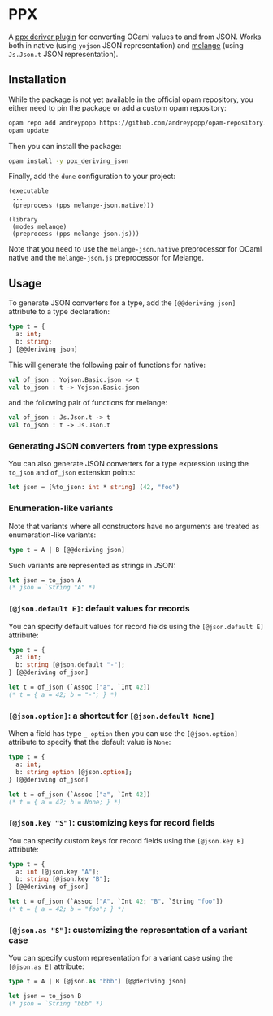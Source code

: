 # PPX

A [ppx deriver plugin][] for converting OCaml values to and from JSON. Works
both in native (using `yojson` JSON representation) and [melange][] (using
`Js.Json.t` JSON representation).

## Installation

While the package is not yet available in the official opam repository, you
either need to pin the package or add a custom opam repository:

```sh
opam repo add andreypopp https://github.com/andreypopp/opam-repository.git
opam update
```

Then you can install the package:

```sh
opam install -y ppx_deriving_json
```

Finally, add the `dune` configuration to your project:

```dune
(executable
 ...
 (preprocess (pps melange-json.native)))

(library
 (modes melange)
 (preprocess (pps melange-json.js)))
```

Note that you need to use the `melange-json.native` preprocessor for OCaml
native and the `melange-json.js` preprocessor for Melange.

## Usage

To generate JSON converters for a type, add the `[@@deriving json]` attribute to
a type declaration:

```ocaml
type t = {
  a: int;
  b: string;
} [@@deriving json]
```

This will generate the following pair of functions for native:

```ocaml
val of_json : Yojson.Basic.json -> t
val to_json : t -> Yojson.Basic.json
```

and the following pair of functions for melange:

```ocaml
val of_json : Js.Json.t -> t
val to_json : t -> Js.Json.t
```

### Generating JSON converters from type expressions

You can also generate JSON converters for a type expression using the `to_json`
and `of_json` extension points:

```ocaml
let json = [%to_json: int * string] (42, "foo")
```

### Enumeration-like variants

Note that variants where all constructors have no arguments are treated as
enumeration-like variants:

```ocaml
type t = A | B [@@deriving json]
```

Such variants are represented as strings in JSON:

```ocaml
let json = to_json A
(* json = `String "A" *)
```

### `[@json.default E]`: default values for records

You can specify default values for record fields using the `[@json.default E]`
attribute:

```ocaml
type t = {
  a: int;
  b: string [@json.default "-"];
} [@@deriving of_json]

let t = of_json (`Assoc ["a", `Int 42])
(* t = { a = 42; b = "-"; } *)
```

### `[@json.option]`: a shortcut for `[@json.default None]`

When a field has type `_ option` then you can use the `[@json.option]` attribute
to specify that the default value is `None`:

```ocaml
type t = {
  a: int;
  b: string option [@json.option];
} [@@deriving of_json]

let t = of_json (`Assoc ["a", `Int 42])
(* t = { a = 42; b = None; } *)
```

### `[@json.key "S"]`: customizing keys for record fields

You can specify custom keys for record fields using the `[@json.key E]`
attribute:

```ocaml
type t = {
  a: int [@json.key "A"];
  b: string [@json.key "B"];
} [@@deriving of_json]

let t = of_json (`Assoc ["A", `Int 42; "B", `String "foo"])
(* t = { a = 42; b = "foo"; } *)
```

### `[@json.as "S"]`: customizing the representation of a variant case

You can specify custom representation for a variant case using the `[@json.as
E]` attribute:

```ocaml
type t = A | B [@json.as "bbb"] [@@deriving json]

let json = to_json B
(* json = `String "bbb" *)
```

[ppx deriver plugin]:
    https://ocaml.org/docs/metaprogramming#attributes-and-derivers
[melange]: https://melange.re

